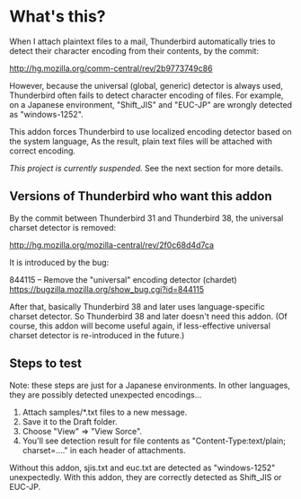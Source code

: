 # What's this?

When I attach plaintext files to a mail, Thunderbird automatically tries to detect their character encoding from their contents, by the commit:

http://hg.mozilla.org/comm-central/rev/2b9773749c86

However, because the universal (global, generic) detector is always used, Thunderbird often fails to detect character encoding of files. For example, on a Japanese environment, "Shift_JIS" and "EUC-JP" are wrongly detected as "windows-1252".

This addon forces Thunderbird to use localized encoding detector based on the system language, As the result, plain text files will be attached with correct encoding.

*This project is currently suspended.*
See the next section for more details.

## Versions of Thunderbird who want this addon

By the commit between Thunderbird 31 and Thunderbird 38, the universal charset detector is removed:

http://hg.mozilla.org/mozilla-central/rev/2f0c68d4d7ca

It is introduced by the bug:

844115 – Remove the "universal" encoding detector (chardet)
https://bugzilla.mozilla.org/show_bug.cgi?id=844115

After that, basically Thunderbird 38 and later uses language-specific charset detector.
So Thunderbird 38 and later doesn't need this addon.
(Of course, this addon will become useful again, if less-effective universal charset detector is re-introduced in the future.)

## Steps to test

Note: these steps are just for a Japanese environments. In other languages, they are possibly detected unexpected encodings...

 1. Attach samples/*.txt files to a new message.
 2. Save it to the Draft folder.
 3. Choose "View" => "View Sorce".
 4. You'll see detection result for file contents as "Content-Type:text/plain; charset=...." in each header of attachments.

Without this addon, sjis.txt and euc.txt are detected as "windows-1252" unexpectedly.
With this addon, they are correctly detected as Shift_JIS or EUC-JP.
